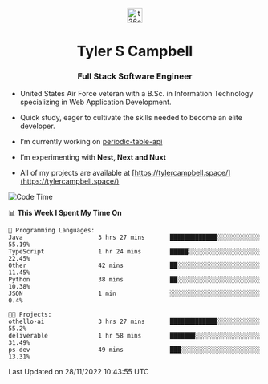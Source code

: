 <p align="center">
<a href="https://www.linkedin.com/in/t36campbell" target="blank"><img align="center" src="https://ik.imagekit.io/t36campbell/Portfolio/linkedin.png.original_m8bbGgPh6.png" alt="t36campbell" height="30" width="30" /></a>
</p>
<h1 align="center">Tyler S Campbell</h1>
<h3 align="center">Full Stack Software Engineer</h3>

* United States Air Force veteran with a B.Sc. in Information Technology specializing in Web Application Development. 

* Quick study, eager to cultivate the skills needed to become an elite developer.

* I’m currently working on [periodic-table-api](https://github.com/t36campbell/periodic-table-api)

* I’m experimenting with **Nest, Next and Nuxt**

* All of my projects are available at [https://tylercampbell.space/](https://tylercampbell.space/)

<!--START_SECTION:waka-->
![Code Time](http://img.shields.io/badge/Code%20Time-2%2C012%20hrs%2024%20mins-blue)

📊 **This Week I Spent My Time On** 

```text
💬 Programming Languages: 
Java                     3 hrs 27 mins       █████████████░░░░░░░░░░░░   55.19% 
TypeScript               1 hr 24 mins        █████░░░░░░░░░░░░░░░░░░░░   22.45% 
Other                    42 mins             ██░░░░░░░░░░░░░░░░░░░░░░░   11.45% 
Python                   38 mins             ██░░░░░░░░░░░░░░░░░░░░░░░   10.38% 
JSON                     1 min               ░░░░░░░░░░░░░░░░░░░░░░░░░   0.4%

🐱‍💻 Projects: 
othello-ai               3 hrs 27 mins       █████████████░░░░░░░░░░░░   55.2% 
deliverable              1 hr 58 mins        ███████░░░░░░░░░░░░░░░░░░   31.49% 
ps-dev                   49 mins             ███░░░░░░░░░░░░░░░░░░░░░░   13.31%

```


 Last Updated on 28/11/2022 10:43:55 UTC
<!--END_SECTION:waka-->
